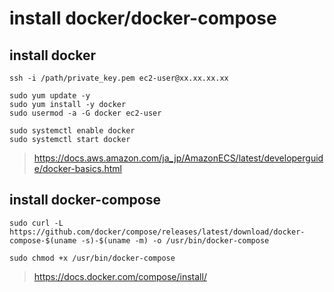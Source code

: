 # install docker/docker-compose 

## install docker 

```
ssh -i /path/private_key.pem ec2-user@xx.xx.xx.xx

sudo yum update -y  
sudo yum install -y docker
sudo usermod -a -G docker ec2-user

sudo systemctl enable docker
sudo systemctl start docker
```

> https://docs.aws.amazon.com/ja_jp/AmazonECS/latest/developerguide/docker-basics.html


## install docker-compose 
```
sudo curl -L https://github.com/docker/compose/releases/latest/download/docker-compose-$(uname -s)-$(uname -m) -o /usr/bin/docker-compose

sudo chmod +x /usr/bin/docker-compose
```

> https://docs.docker.com/compose/install/


